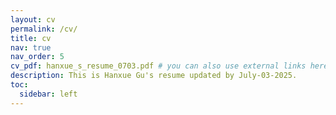 ```yaml
---
layout: cv
permalink: /cv/
title: cv
nav: true
nav_order: 5
cv_pdf: hanxue_s_resume_0703.pdf # you can also use external links here
description: This is Hanxue Gu's resume updated by July-03-2025.
toc:
  sidebar: left
---
```

